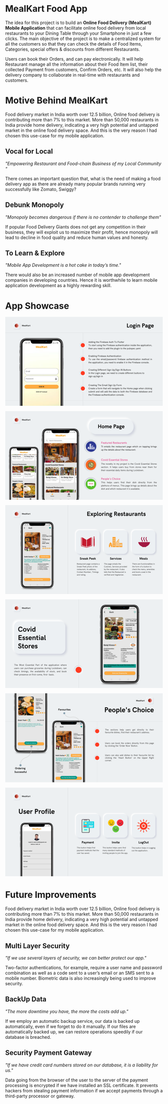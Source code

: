# MealKart Food App

The idea for this project is to build an **Online Food Delivery (MealKart) Mobile Application** that can facilitate online food delivery from local restaurants to your Dining Table through your Smartphone in just a few clicks. The main objective of the project is to make a centralized system for all the customers so that they can check the details of Food Items, Categories, special offers & discounts from different Restaurants. 

Users can book their Orders, and can pay electronically. It will help Restaurant manage all the information about their Food Item list, their collected Payment from customers, Confirm Orders, etc. It will also help the delivery company to collaborate in real-time with restaurants and customers.


# Motive Behind MealKart

Food delivery market in India worth over 12.5 billion, Online food delivery is contributing more than 7% to this market. More than 50,000 restaurants in India provide home delivery, indicating a very high potential and untapped market in the online food delivery space. And this is the very reason I had chosen this use-case for my mobile application.

## Vocal for Local

*"Empowering Restaurant and Food-chain Business of my Local Community "*

There comes an important question that, what is the need of making a food delivery app as there are already many popular brands running very successfully like Zomato, Swiggy?

## Debunk Monopoly

*"Monopoly becomes dangerous if there is no contender to challenge them"*

If popular Food Delivery Giants does not get any competition in their business, they will exploit us to maximize their profit, hence monopoly will lead to decline in food quality and reduce human values and honesty.

## To Learn & Explore

*"Mobile App Development is a hot cake in today’s time."*

There would also be an increased number of mobile app development companies in developing countries. Hence it is worthwhile to learn mobile application development as a highly rewarding skill.

# App Showcase

![](https://github.com/NamitVarshney/MealKart-Food-App-Flutter-/blob/main/App%20UI/Login-Page.png)

![](https://github.com/NamitVarshney/MealKart-Food-App-Flutter-/blob/main/App%20UI/Home-Page.png)

![](https://github.com/NamitVarshney/MealKart-Food-App-Flutter-/blob/main/App%20UI/Restaurant-Page.png)

![](https://github.com/NamitVarshney/MealKart-Food-App-Flutter-/blob/main/App%20UI/Covid-Essentails.png)

![](https://github.com/NamitVarshney/MealKart-Food-App-Flutter-/blob/main/App%20UI/People's-Choice.png)

![](https://github.com/NamitVarshney/MealKart-Food-App-Flutter-/blob/main/App%20UI/Customer-Profile.png)


# Future Improvements

Food delivery market in India worth over 12.5 billion, Online food delivery is contributing more than 7% to this market. More than 50,000 restaurants in India provide home delivery, indicating a very high potential and untapped market in the online food delivery space. And this is the very reason I had chosen this use-case for my mobile application.

## Multi Layer Security

*"If we use several layers of security, we can better protect our app."*

Two-factor authentications, for example, require a user name and password combination as well as a code sent to a user’s email or an SMS sent to a mobile number. Biometric data is also increasingly being used to improve security.

## BackUp Data

*"The more downtime you have, the more the costs add up."*

If we employ an automatic backup service, our data is backed up automatically, even if we forget to do it manually. If our files are automatically backed up, we can restore operations speedily if our database is breached.

## Security Payment Gateway

*"If we have credit card numbers stored on our database, it is a liability for us."*

Data going from the browser of the user to the server of the payment processing is encrypted if we have installed an SSL certificate. It prevents hackers from stealing payment information if we accept payments through a third-party processor or gateway.


